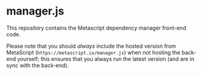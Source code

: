 # manager.js
This repository contains the Metascript dependency manager front-end code.

Please note that you should *always* include the hosted version from MetaScript (`https://metascript.io/manager.js`) when not hosting the back-end yourself; this ensures that you always run the latest version (and are in sync with the back-end).
